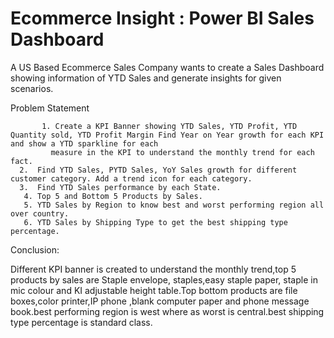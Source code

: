 # Ecommerce Insight : Power BI Sales Dashboard

A US Based Ecommerce Sales Company wants to create a Sales Dashboard showing information of YTD Sales and generate insights for given scenarios.  

Problem Statement

           1. Create a KPI Banner showing YTD Sales, YTD Profit, YTD Quantity sold, YTD Profit Margin Find Year on Year growth for each KPI and show a YTD sparkline for each 
             measure in the KPI to understand the monthly trend for each fact.
	  2.  Find YTD Sales, PYTD Sales, YoY Sales growth for different customer category. Add a trend icon for each category.
	  3.  Find YTD Sales performance by each State.
	   4. Top 5 and Bottom 5 Products by Sales.
	   5. YTD Sales by Region to know best and worst performing region all over country.
	   6. YTD Sales by Shipping Type to get the best shipping type percentage.

Conclusion:
   
   Different KPI banner is created to understand the monthly trend,top 5 products by sales are Staple envelope, staples,easy staple paper, staple in mic colour and KI adjustable height table.Top bottom products are file boxes,color printer,IP phone ,blank computer paper and phone message book.best performing region is west where as worst is central.best shipping type percentage is standard class.



